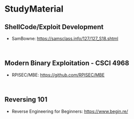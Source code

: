 # StudyMaterial

## ShellCode/Exploit Development
* SamBowne: https://samsclass.info/127/127_S18.shtml
<br />  

## Modern Binary Exploitation - CSCI 4968
* RPISEC/MBE: https://github.com/RPISEC/MBE 
<br />

## Reversing 101
* Reverse Engineering for Beginners: https://www.begin.re/
<br />
